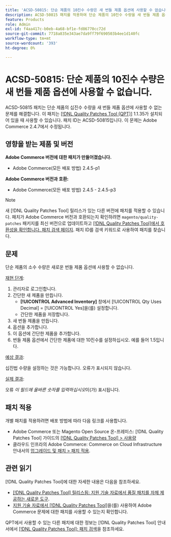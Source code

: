 ```yaml
---
title: 'ACSD-50815: 단순 제품의 10진수 수량은 새 번들 제품 옵션에 사용할 수 없습니다.'
description: ACSD-50815 패치를 적용하여 단순 제품의 10진수 수량을 새 번들 제품 옵션에 사용할 수 없는 Adobe Commerce 문제를 해결합니다.
feature: Products
role: Admin
exl-id: f4aa417c-b0eb-4a68-bf1e-fd86770cc72d
source-git-commit: 7718a835e343ae7da9ff79f690503b4ee1d140fc
workflow-type: tm+mt
source-wordcount: '393'
ht-degree: 0%

---
```


# ACSD-50815: 단순 제품의 10진수 수량은 새 번들 제품 옵션에 사용할 수 없습니다.

ACSD-50815 패치는 단순 제품의 십진수 수량을 새 번들 제품 옵션에 사용할 수 없는 문제를 해결합니다. 이 패치는 [[!DNL Quality Patches Tool (QPT)]](/help/announcements/adobe-commerce-announcements/magento-quality-patches-released-new-tool-to-self-serve-quality-patches.md) 1.1.35가 설치되어 있을 때 사용할 수 있습니다. 패치 ID는 ACSD-50815입니다. 이 문제는 Adobe Commerce 2.4.7에서 수정됩니다.

## 영향을 받는 제품 및 버전

**Adobe Commerce 버전에 대한 패치가 만들어졌습니다.**

* Adobe Commerce(모든 배포 방법) 2.4.5-p1

**Adobe Commerce 버전과 호환:**

* Adobe Commerce(모든 배포 방법) 2.4.5 - 2.4.5-p3

>[!NOTE]
>
>새 [!DNL Quality Patches Tool] 릴리스가 있는 다른 버전에 패치를 적용할 수 있습니다. 패치가 Adobe Commerce 버전과 호환되는지 확인하려면 `magento/quality-patches` 패키지를 최신 버전으로 업데이트하고 [[!DNL Quality Patches Tool]에서 호환성을 확인합니다. 패치 검색 페이지](https://experienceleague.adobe.com/tools/commerce-quality-patches/index.html?lang=ko). 패치 ID를 검색 키워드로 사용하여 패치를 찾습니다.

## 문제

단순 제품의 소수 수량은 새로운 번들 제품 옵션에 사용할 수 없습니다.

<u>재현 단계</u>:

1. 관리자로 로그인합니다.
1. 간단한 새 제품을 만듭니다.
   * **[!UICONTROL Advanced Inventory]** 창에서 [!UICONTROL Qty Uses Decimal] = [!UICONTROL Yes]을(를) 설정합니다.
   * 간단한 제품을 저장합니다.
1. 새 번들 제품을 만듭니다.
1. 옵션을 추가합니다.
1. 이 옵션에 간단한 제품을 추가합니다.
1. 번들 제품 옵션에서 간단한 제품에 대한 10진수를 설정하십시오. 예를 들어 1.5입니다.

<u>예상 결과</u>:

십진법 수량을 설정하는 것은 가능합니다. 오류가 표시되지 않습니다.

<u>실제 결과</u>:

오류 *이 필드에 올바른 숫자를 입력하십시오*&#x200B;이(가) 표시됩니다.

## 패치 적용

개별 패치를 적용하려면 배포 방법에 따라 다음 링크를 사용합니다.

* Adobe Commerce 또는 Magento Open Source 온-프레미스: [!DNL Quality Patches Tool] 가이드의 [[!DNL Quality Patches Tool] > 사용량](https://experienceleague.adobe.com/docs/commerce-operations/tools/quality-patches-tool/usage.html?lang=ko)
* 클라우드 인프라의 Adobe Commerce: Commerce on Cloud Infrastructure 안내서의 [업그레이드 및 패치 > 패치 적용](https://experienceleague.adobe.com/docs/commerce-cloud-service/user-guide/develop/upgrade/apply-patches.html?lang=ko).

## 관련 읽기

[!DNL Quality Patches Tool]에 대한 자세한 내용은 다음을 참조하세요.

* [[!DNL Quality Patches Tool] 릴리스됨: 지원 기술 자료에서 품질 패치를 자체 제공하는 새로운 도구](/help/announcements/adobe-commerce-announcements/magento-quality-patches-released-new-tool-to-self-serve-quality-patches.md).
* [지원 기술 자료에서  [!DNL Quality Patches Tool]](/help/support-tools/patches-available-in-qpt-tool/check-patch-for-magento-issue-with-magento-quality-patches.md)을(를) 사용하여 Adobe Commerce 문제에 대한 패치를 사용할 수 있는지 확인합니다.

QPT에서 사용할 수 있는 다른 패치에 대한 정보는 [!DNL Quality Patches Tool] 안내서에서 [[!DNL Quality Patches Tool]: 패치 검색](https://experienceleague.adobe.com/tools/commerce-quality-patches/index.html?lang=ko)을 참조하세요.
